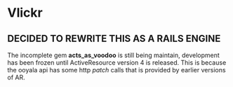 # Vlickr

## DECIDED TO REWRITE THIS AS A RAILS ENGINE

The incomplete gem **acts_as_voodoo** is still being maintain, development has been frozen until ActiveResource version 4 is released. This is because the ooyala api has some http *patch* calls that is provided by earlier versions of AR.
